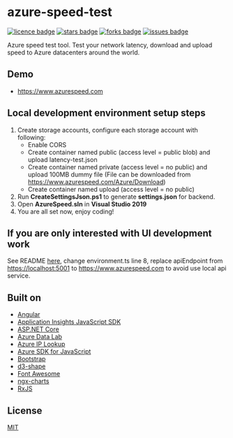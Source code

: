 # azure-speed-test

[![licence badge]][licence]
[![stars badge]][stars]
[![forks badge]][forks]
[![issues badge]][issues]

Azure speed test tool. Test your network latency, download and upload speed to Azure datacenters around the world.

## Demo

* <https://www.azurespeed.com>

## Local development environment setup steps

1. Create storage accounts, configure each storage account with following:
    * Enable CORS
    * Create container named public (access level = public blob) and upload latency-test.json
    * Create container named private (access level = no public) and upload 100MB dummy file (File can be downloaded from <https://www.azurespeed.com/Azure/Download>)
    * Create container named upload (access level =  no public)
2. Run **CreateSettingsJson.ps1** to generate **settings.json** for backend.
3. Open **AzureSpeed.sln** in **Visual Studio 2019**
4. You are all set now, enjoy coding!

## If you are only interested with UI development work

See README [here](src/frontend/README.md), change environment.ts line 8, replace apiEndpoint from <https://localhost:5001> to <https://www.azurespeed.com> to avoid use local api service.

## Built on

* [Angular](https://github.com/angular/angular)
* [Application Insights JavaScript SDK](https://github.com/microsoft/ApplicationInsights-JS)
* [ASP.NET Core](https://github.com/dotnet/aspnetcore)
* [Azure Data Lab](https://github.com/blrchen/azure-data-lab)
* [Azure IP Lookup](https://github.com/blrchen/azure-ip-lookup)
* [Azure SDK for JavaScript](https://github.com/Azure/azure-sdk-for-js)
* [Bootstrap](https://github.com/twbs/bootstrap)
* [d3-shape](https://github.com/d3/d3-shape)
* [Font Awesome](https://github.com/FortAwesome/Font-Awesome)
* [ngx-charts](https://github.com/swimlane/ngx-charts)
* [RxJS](https://github.com/reactivex/rxjs)

## License

[MIT](/LICENSE)

[licence badge]:https://img.shields.io/badge/license-MIT-blue.svg
[stars badge]:https://img.shields.io/github/stars/blrchen/azure-speed-test.svg
[forks badge]:https://img.shields.io/github/forks/blrchen/azure-speed-test.svg
[issues badge]:https://img.shields.io/github/issues/blrchen/azure-speed-test.svg

[licence]:https://github.com/blrchen/azure-speed-test/blob/master/LICENSE
[stars]:https://github.com/blrchen/azure-speed-test/stargazers
[forks]:https://github.com/blrchen/azure-speed-test/network
[issues]:https://github.com/blrchen/azure-speed-test/issues
